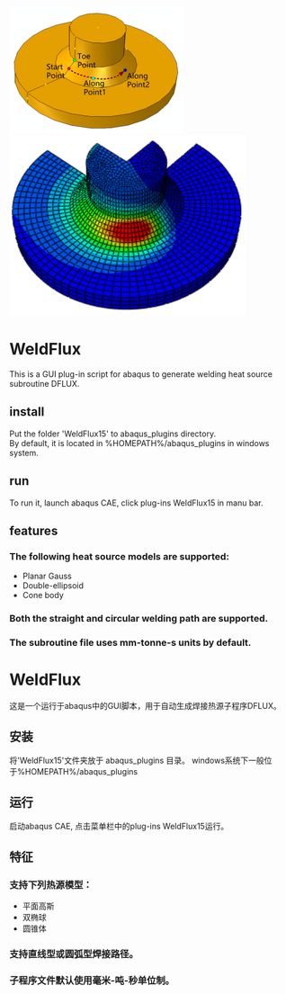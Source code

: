 ![arc](https://github.com/cheneyjin/welding_dflux_subroutine/blob/main/WeldFlux15/arc.png)
![result](https://github.com/cheneyjin/welding_dflux_subroutine/blob/main/result.png)
# WeldFlux
This is a GUI plug-in script for abaqus to generate welding heat source subroutine DFLUX.

## install
Put the folder 'WeldFlux15' to abaqus_plugins directory.  
By default, it is located in %HOMEPATH%/abaqus_plugins in windows system.
## run
To run it, launch abaqus CAE, click plug-ins WeldFlux15 in manu bar.
## features
### The following heat source models are supported:
-  Planar Gauss
-  Double-ellipsoid
-  Cone body 
### Both the straight and circular welding path are supported.
### The subroutine file uses mm-tonne-s units by default.




# WeldFlux
这是一个运行于abaqus中的GUI脚本，用于自动生成焊接热源子程序DFLUX。
## 安装
将'WeldFlux15'文件夹放于 abaqus_plugins 目录。
windows系统下一般位于%HOMEPATH%/abaqus_plugins
## 运行
启动abaqus CAE, 点击菜单栏中的plug-ins WeldFlux15运行。
## 特征
### 支持下列热源模型：
-  平面高斯
-  双椭球
-  圆锥体

### 支持直线型或圆弧型焊接路径。
### 子程序文件默认使用毫米-吨-秒单位制。
